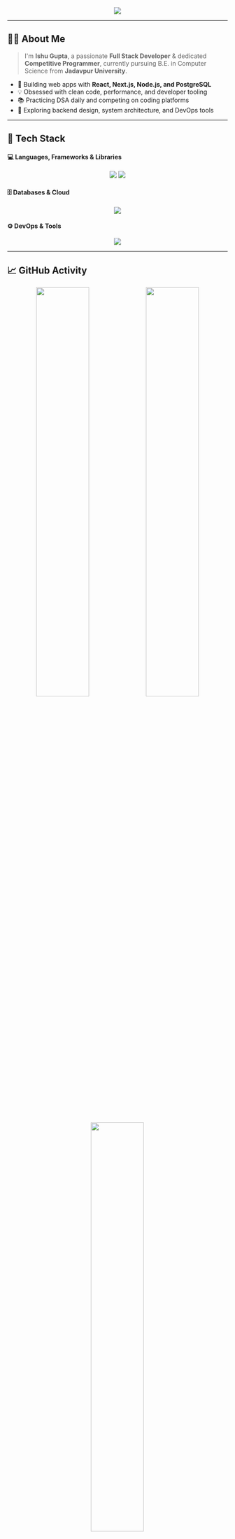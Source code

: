 <!-- GitHub Profile README - Ishu Gupta -->

<div align="center">
  <img src="https://capsule-render.vercel.app/api?type=waving&height=200&text=Ishu%20Gupta&fontAlign=40&fontAlignY=40&color=gradient&desc=Full%20Stack%20Developer%20|%20Competitive%20Programmer&descAlign=50&descAlignY=70" />
</div>

---

## 👨‍💻 About Me

> I'm **Ishu Gupta**, a passionate **Full Stack Developer** & dedicated **Competitive Programmer**, currently pursuing B.E. in Computer Science from **Jadavpur University**.

- 🎯 Building web apps with **React, Next.js, Node.js, and PostgreSQL**
- 💡 Obsessed with clean code, performance, and developer tooling
- 📚 Practicing DSA daily and competing on coding platforms
- 🌱 Exploring backend design, system architecture, and DevOps tools

---

## 🧰 Tech Stack

#### 💻 Languages, Frameworks & Libraries
<p align="center">
  <img src="https://skillicons.dev/icons?i=cpp,js,ts,python" />
  <img src="https://skillicons.dev/icons?i=react,nextjs,nodejs" />
</p>

#### 🗄️ Databases & Cloud
<p align="center">
  <img src="https://skillicons.dev/icons?i=mongodb,postgresql,aws" />
</p>

#### ⚙️ DevOps & Tools
<p align="center">
  <img src="https://skillicons.dev/icons?i=docker,git,github,kubernetes" />
</p>

---

## 📈 GitHub Activity

<p align="center">
  <img src="https://github-readme-streak-stats.herokuapp.com/?user=Ishu-1&theme=radical&border=none" width="49%"/>
  <img src="https://github-readme-stats.vercel.app/api?username=Ishu-1&show_icons=true&theme=radical&hide=issues&count_private=true" width="49%"/>
  <img src="https://github-readme-stats.vercel.app/api/top-langs/?username=Ishu-1&layout=compact&theme=radical&langs_count=6" width="49%"/>
</p>

---

## 🤝 Connect with Me

<p align="center">
  <a href="https://www.linkedin.com/in/ishu-gupta-0b4519256" target="_blank">
    <img src="https://img.shields.io/badge/LinkedIn-%230077B5.svg?style=for-the-badge&logo=linkedin&logoColor=white"/>
  </a>
  <a href="mailto:ishu1402gupta@gmail.com">
    <img src="https://img.shields.io/badge/Gmail-D14836?style=for-the-badge&logo=gmail&logoColor=white"/>
  </a>
  <a href="https://github.com/Ishu-1" target="_blank">
    <img src="https://img.shields.io/badge/GitHub-100000?style=for-the-badge&logo=github&logoColor=white"/>
  </a>
</p>

---

<p align="center">
  <img src="https://capsule-render.vercel.app/api?type=waving&color=gradient&height=120&section=footer"/>
</p>

<p align="center">
  <b>“Code what matters. Learn every day. Grow consistently.”</b>
</p>
